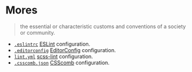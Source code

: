# Mores

> the essential or characteristic customs and conventions of a society or community.

* [`.eslintrc`](./.eslintrc) [ESLint](http://eslint.org/) configuration.
* [`.editorconfig`](./.editorconfig) [EditorConfig](http://editorconfig.org/) configuration.
* [`lint.yml`](./lint.yml) [scss-lint](https://github.com/brigade/scss-lint) configuration.
* [`.csscomb.json`](./.csscomb.json) [CSScomb](http://csscomb.com/) configuration.
